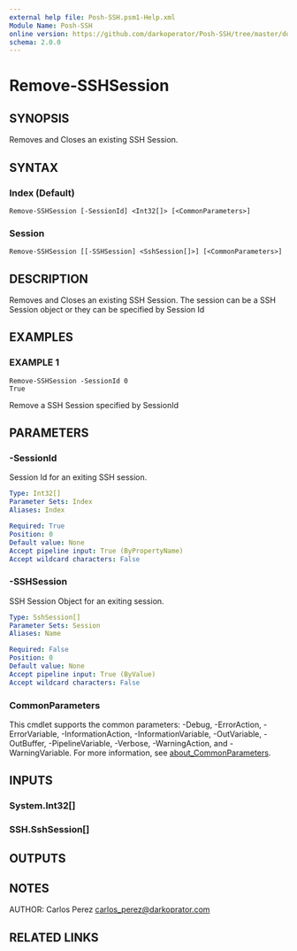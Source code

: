 ```yaml
---
external help file: Posh-SSH.psm1-Help.xml
Module Name: Posh-SSH
online version: https://github.com/darkoperator/Posh-SSH/tree/master/docs
schema: 2.0.0
---
```


# Remove-SSHSession

## SYNOPSIS
Removes and Closes an existing SSH Session.

## SYNTAX

### Index (Default)
```
Remove-SSHSession [-SessionId] <Int32[]> [<CommonParameters>]
```

### Session
```
Remove-SSHSession [[-SSHSession] <SshSession[]>] [<CommonParameters>]
```

## DESCRIPTION
Removes and Closes an existing SSH Session.
The session can be a SSH Session object or they can be specified by Session Id

## EXAMPLES

### EXAMPLE 1
```
Remove-SSHSession -SessionId 0
True
```

Remove a SSH Session specified by SessionId

## PARAMETERS

### -SessionId
Session Id for an exiting SSH session.

```yaml
Type: Int32[]
Parameter Sets: Index
Aliases: Index

Required: True
Position: 0
Default value: None
Accept pipeline input: True (ByPropertyName)
Accept wildcard characters: False
```

### -SSHSession
SSH Session Object for an exiting session.

```yaml
Type: SshSession[]
Parameter Sets: Session
Aliases: Name

Required: False
Position: 0
Default value: None
Accept pipeline input: True (ByValue)
Accept wildcard characters: False
```

### CommonParameters
This cmdlet supports the common parameters: -Debug, -ErrorAction, -ErrorVariable, -InformationAction, -InformationVariable, -OutVariable, -OutBuffer, -PipelineVariable, -Verbose, -WarningAction, and -WarningVariable. For more information, see [about_CommonParameters](http://go.microsoft.com/fwlink/?LinkID=113216).

## INPUTS

### System.Int32[]
### SSH.SshSession[]
## OUTPUTS

## NOTES
AUTHOR: Carlos Perez carlos_perez@darkoprator.com

## RELATED LINKS
